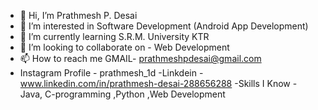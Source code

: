 - 👋 Hi, I’m Prathmesh P. Desai
- 👀 I’m interested in Software Development (Android App Development)
- 🌱 I’m currently learning S.R.M. University KTR
- 💞️ I’m looking to collaborate on - Web Development
- 📫 How to reach me GMAIL- prathmeshpdesai@gmail.com
- Instagram Profile - prathmesh_1d 
-Linkdein - www.linkedin.com/in/prathmesh-desai-288656288
-Skills I Know - Java, C-programming ,Python ,Web Development
